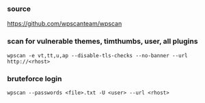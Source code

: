 ### source
https://github.com/wpscanteam/wpscan  

### scan for vulnerable themes, timthumbs, user, all plugins
```
wpscan -e vt,tt,u,ap --disable-tls-checks --no-banner --url http://<rhost>
```

### bruteforce login
```
wpscan --passwords <file>.txt -U <user> --url <rhost>
```

